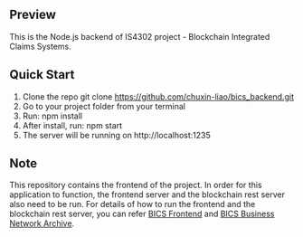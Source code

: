 ## Preview
This is the Node.js backend of IS4302 project - Blockchain Integrated Claims Systems.

## Quick Start
1. Clone the repo git clone https://github.com/chuxin-liao/bics_backend.git
2. Go to your project folder from your terminal
3. Run: npm install
4. After install, run: npm start
5. The server will be running on http://localhost:1235

## Note
This repository contains the frontend of the project. In order for this application to function, the frontend server and the blockchain rest server also need to be run. For details of how to run the frontend and the blockchain rest server, you can refer [BICS Frontend](https://github.com/chuxin-liao/bics_frontend) and [BICS Business Network Archive](https://github.com/chuxin-liao/bics_network_archive).
